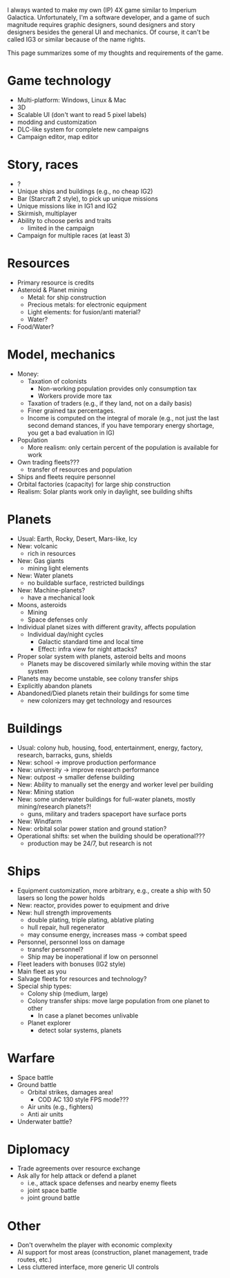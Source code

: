 I always wanted to make my own (IP) 4X game similar to Imperium Galactica. Unfortunately, I'm a software developer, and a game of such magnitude requires graphic designers, sound designers and story designers besides the general UI and mechanics. Of course, it can't be called IG3 or similar because of the name rights.

This page summarizes some of my thoughts and requirements of the game.



# Game technology #

  * Multi-platform: Windows, Linux & Mac
  * 3D
  * Scalable UI (don't want to read 5 pixel labels)
  * modding and customization
  * DLC-like system for complete new campaigns
  * Campaign editor, map editor

# Story, races #

  * ?
  * Unique ships and buildings (e.g., no cheap IG2)
  * Bar (Starcraft 2 style), to pick up unique missions
  * Unique missions like in IG1 and IG2
  * Skirmish, multiplayer
  * Ability to choose perks and traits
    * limited in the campaign
  * Campaign for multiple races (at least 3)

# Resources #

  * Primary resource is credits
  * Asteroid & Planet mining
    * Metal: for ship construction
    * Precious metals: for electronic equipment
    * Light elements: for fusion/anti material?
    * Water?
  * Food/Water?

# Model, mechanics #

  * Money:
    * Taxation of colonists
      * Non-working population provides only consumption tax
      * Workers provide more tax
    * Taxation of traders (e.g., if they land, not on a daily basis)
    * Finer grained tax percentages.
    * Income is computed on the integral of morale (e.g., not just the last second demand stances, if you have temporary energy shortage, you get a bad evaluation in IG)
  * Population
    * More realism: only certain percent of the population is available for work
  * Own trading fleets???
    * transfer of resources and population
  * Ships and fleets require personnel
  * Orbital factories (capacity) for large ship construction
  * Realism: Solar plants work only in daylight, see building shifts

# Planets #

  * Usual: Earth, Rocky, Desert, Mars-like, Icy
  * New: volcanic
    * rich in resources
  * New: Gas giants
    * mining light elements
  * New: Water planets
    * no buildable surface, restricted buildings
  * New: Machine-planets?
    * have a mechanical look
  * Moons, asteroids
    * Mining
    * Space defenses only
  * Individual planet sizes with different gravity, affects population
    * Individual day/night cycles
      * Galactic standard time and local time
      * Effect: infra view for night attacks?
  * Proper solar system with planets, asteroid belts and moons
    * Planets may be discovered similarly while moving within the star system
  * Planets may become unstable, see colony transfer ships
  * Explicitly abandon planets
  * Abandoned/Died planets retain their buildings for some time
    * new colonizers may get technology and resources

# Buildings #

  * Usual: colony hub, housing, food, entertainment, energy, factory, research, barracks, guns, shields
  * New: school -> improve production performance
  * New: university -> improve research performance
  * New: outpost -> smaller defense building
  * New: Ability to manually set the energy and worker level per building
  * New: Mining station
  * New: some underwater buildings for full-water planets, mostly mining/research planets?!
    * guns, military and traders spaceport have surface ports
  * New: Windfarm
  * New: orbital solar power station and ground station?
  * Operational shifts: set when the building should be operational???
    * production may be 24/7, but research is not

# Ships #

  * Equipment customization, more arbitrary, e.g., create a ship with 50 lasers so long the power holds
  * New: reactor, provides power to equipment and drive
  * New: hull strength improvements
    * double plating, triple plating, ablative plating
    * hull repair, hull regenerator
    * may consume energy, increases mass -> combat speed
  * Personnel, personnel loss on damage
    * transfer personnel?
    * Ship may be inoperational if low on personnel
  * Fleet leaders with bonuses (IG2 style)
  * Main fleet as you
  * Salvage fleets for resources and technology?
  * Special ship types:
    * Colony ship (medium, large)
    * Colony transfer ships: move large population from one planet to other
      * In case a planet becomes unlivable
    * Planet explorer
      * detect solar systems, planets

# Warfare #

  * Space battle
  * Ground battle
    * Orbital strikes, damages area!
      * COD AC 130 style FPS mode???
    * Air units (e.g., fighters)
    * Anti air units
  * Underwater battle?

# Diplomacy #

  * Trade agreements over resource exchange
  * Ask ally for help attack or defend a planet
    * i.e., attack space defenses and nearby enemy fleets
    * joint space battle
    * joint ground battle

# Other #

  * Don't overwhelm the player with economic complexity
  * AI support for most areas (construction, planet management, trade routes, etc.)
  * Less cluttered interface, more generic UI controls
